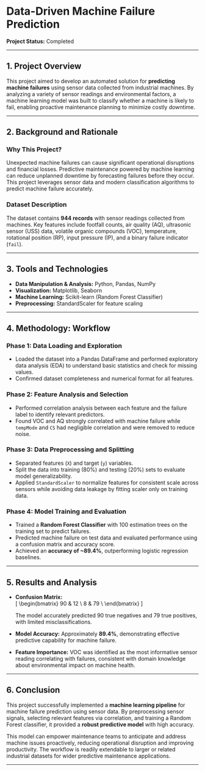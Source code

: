 # Data-Driven Machine Failure Prediction  
**Project Status:** Completed  

---

## 1. Project Overview  

This project aimed to develop an automated solution for **predicting machine failures** using sensor data collected from industrial machines. By analyzing a variety of sensor readings and environmental factors, a machine learning model was built to classify whether a machine is likely to fail, enabling proactive maintenance planning to minimize costly downtime.

---

## 2. Background and Rationale  

### Why This Project?  
Unexpected machine failures can cause significant operational disruptions and financial losses. Predictive maintenance powered by machine learning can reduce unplanned downtime by forecasting failures before they occur. This project leverages sensor data and modern classification algorithms to predict machine failure accurately.

### Dataset Description  
The dataset contains **944 records** with sensor readings collected from machines. Key features include footfall counts, air quality (AQ), ultrasonic sensor (USS) data, volatile organic compounds (VOC), temperature, rotational position (RP), input pressure (IP), and a binary failure indicator (`fail`).

---

## 3. Tools and Technologies  

- **Data Manipulation & Analysis:** Python, Pandas, NumPy  
- **Visualization:** Matplotlib, Seaborn  
- **Machine Learning:** Scikit-learn (Random Forest Classifier)  
- **Preprocessing:** StandardScaler for feature scaling  

---

## 4. Methodology: Workflow  

### Phase 1: Data Loading and Exploration  
- Loaded the dataset into a Pandas DataFrame and performed exploratory data analysis (EDA) to understand basic statistics and check for missing values.  
- Confirmed dataset completeness and numerical format for all features.

### Phase 2: Feature Analysis and Selection  
- Performed correlation analysis between each feature and the failure label to identify relevant predictors.  
- Found VOC and AQ strongly correlated with machine failure while `tempMode` and `CS` had negligible correlation and were removed to reduce noise.

### Phase 3: Data Preprocessing and Splitting  
- Separated features (`X`) and target (`y`) variables.  
- Split the data into training (80%) and testing (20%) sets to evaluate model generalizability.  
- Applied `StandardScaler` to normalize features for consistent scale across sensors while avoiding data leakage by fitting scaler only on training data.

### Phase 4: Model Training and Evaluation  
- Trained a **Random Forest Classifier** with 100 estimation trees on the training set to predict failures.  
- Predicted machine failure on test data and evaluated performance using a confusion matrix and accuracy score.  
- Achieved an **accuracy of ~89.4%**, outperforming logistic regression baselines.  

---

## 5. Results and Analysis  
  
- **Confusion Matrix:**  
  \[
  \begin{bmatrix}
  90 & 12 \\
  8 & 79 \\
  \end{bmatrix}
  \]

  The model accurately predicted 90 true negatives and 79 true positives, with limited misclassifications.  

- **Model Accuracy:** Approximately **89.4%**, demonstrating effective predictive capability for machine failure.  

- **Feature Importance:** VOC was identified as the most informative sensor reading correlating with failures, consistent with domain knowledge about environmental impact on machine health.

---

## 6. Conclusion  

This project successfully implemented a **machine learning pipeline** for machine failure prediction using sensor data. By preprocessing sensor signals, selecting relevant features via correlation, and training a Random Forest classifier, it provided a **robust predictive model** with high accuracy.  

This model can empower maintenance teams to anticipate and address machine issues proactively, reducing operational disruption and improving productivity. The workflow is readily extendable to larger or related industrial datasets for wider predictive maintenance applications.

---
